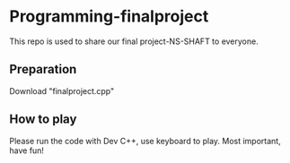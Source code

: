 # Programming-finalproject

This repo is used to share our final project-NS-SHAFT to everyone.

## Preparation

Download "finalproject.cpp"

## How to play

Please run the code with Dev C++, use keyboard to play.
Most important, have fun!
